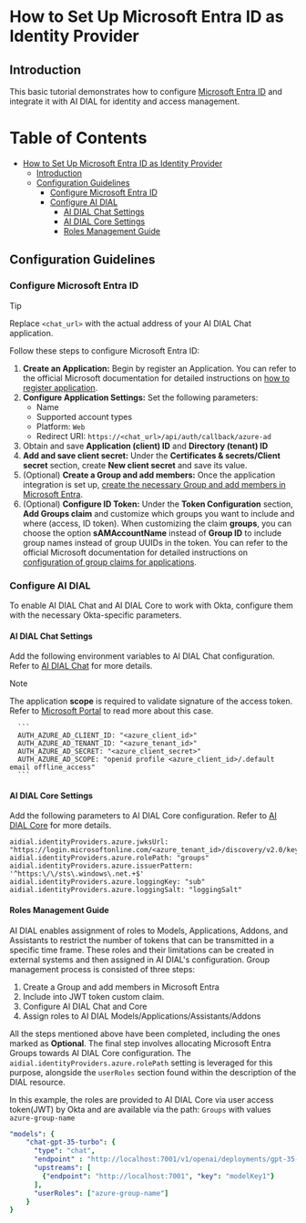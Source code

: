
<!-- omit from toc -->

# How to Set Up Microsoft Entra ID as Identity Provider

## Introduction

This basic tutorial demonstrates how to configure [Microsoft Entra ID](https://learn.microsoft.com/en-us/entra/fundamentals/whatis) and integrate it with AI DIAL for identity and access management.

<div class="docusaurus-ignore">

<!-- omit from toc -->
# Table of Contents

- [How to Set Up Microsoft Entra ID as Identity Provider](#how-to-set-up-microsoft-entra-id-as-identity-provider)
  - [Introduction](#introduction)
  - [Configuration Guidelines](#configuration-guidelines)
    - [Configure Microsoft Entra ID](#configure-microsoft-entra-id)
    - [Configure AI DIAL](#configure-ai-dial)
      - [AI DIAL Chat Settings](#ai-dial-chat-settings)
      - [AI DIAL Core Settings](#ai-dial-core-settings)
      - [Roles Management Guide](#roles-management-guide)
  
</div>

## Configuration Guidelines

### Configure Microsoft Entra ID

> [!TIP]
> Replace `<chat_url>` with the actual address of your AI DIAL Chat application.

Follow these steps to configure Microsoft Entra ID:

1. **Create an Application:** Begin by register an Application. You can refer to the official Microsoft documentation for detailed instructions on [how to register application](https://learn.microsoft.com/en-us/azure/healthcare-apis/register-application).
1. **Configure Application Settings:** Set the following parameters:
    - Name
    - Supported account types
    - Platform: `Web`
    - Redirect URI: `https://<chat_url>/api/auth/callback/azure-ad`
1. Obtain and save **Application (client) ID** and **Directory (tenant) ID**
1. **Add and save client secret:** Under the **Certificates & secrets/Client secret** section, create **New client secret** and save its value.
1. (Optional) **Create a Group and add members:** Once the application integration is set up, [create the necessary Group and add members in Microsoft Entra](https://learn.microsoft.com/en-us/entra/fundamentals/groups-view-azure-portal).
1. (Optional) **Configure ID Token:** Under the **Token Configuration** section, **Add Groups claim** and customize which groups you want to include and where (access, ID token). When customizing the claim **groups**, you can choose the option **sAMAccountName** instead of **Group ID** to include group names instead of group UUIDs in the token. You can refer to the official Microsoft documentation for detailed instructions on [configuration of group claims for applications](https://learn.microsoft.com/en-us/entra/identity/hybrid/connect/how-to-connect-fed-group-claims#important-caveats-for-this-functionality).

### Configure AI DIAL

To enable AI DIAL Chat and AI DIAL Core to work with Okta, configure them with the necessary Okta-specific parameters.

#### AI DIAL Chat Settings

Add the following environment variables to AI DIAL Chat configuration. Refer to [AI DIAL Chat](https://github.com/epam/ai-dial-chat/blob/development/apps/chat/README.md#environment-variables) for more details.

> [!NOTE]
>  The application **scope** is required to validate signature of the access token.
> Refer to [Microsoft Portal](https://learn.microsoft.com/en-us/answers/questions/318741/graphapi-cannot-validate-access-token-signature) to read more about this case.
   
      ```
      AUTH_AZURE_AD_CLIENT_ID: "<azure_client_id>"
      AUTH_AZURE_AD_TENANT_ID: "<azure_tenant_id>"
      AUTH_AZURE_AD_SECRET: "<azure_client_secret>"
      AUTH_AZURE_AD_SCOPE: "openid profile <azure_client_id>/.default email offline_access"
      ```

#### AI DIAL Core Settings

Add the following parameters to AI DIAL Core configuration. Refer to [AI DIAL Core](https://github.com/epam/ai-dial-core?tab=readme-ov-file#configuration) for more details.
   
  ```
  aidial.identityProviders.azure.jwksUrl: "https://login.microsoftonline.com/<azure_tenant_id>/discovery/v2.0/keys"
  aidial.identityProviders.azure.rolePath: "groups"
  aidial.identityProviders.azure.issuerPattern: '^https:\/\/sts\.windows\.net.+$'
  aidial.identityProviders.azure.loggingKey: "sub"
  aidial.identityProviders.azure.loggingSalt: "loggingSalt"
  ```

#### Roles Management Guide

AI DIAL enables assignment of roles to Models, Applications, Addons, and Assistants to restrict the number of tokens that can be transmitted in a specific time frame. These roles and their limitations can be created in external systems and then assigned in AI DIAL's configuration.
Group management process is consisted of three steps:

1. Create a Group and add members in Microsoft Entra
1. Include into JWT token custom claim.
1. Configure AI DIAL Chat and Core
1. Assign roles to AI DIAL Models/Applications/Assistants/Addons

All the steps mentioned above have been completed, including the ones marked as **Optional**. The final step involves allocating Microsoft Entra Groups towards AI DIAL Core configuration. The `aidial.identityProviders.azure.rolePath` setting is leveraged for this purpose, alongside the `userRoles` section found within the description of the DIAL resource.

In this example, the roles are provided to AI DIAL Core via user access token(JWT) by Okta and are available via the path: `Groups` with values `azure-group-name`

  ```yaml
  "models": {
      "chat-gpt-35-turbo": {
        "type": "chat",
        "endpoint" : "http://localhost:7001/v1/openai/deployments/gpt-35-turbo/chat/completions",
        "upstreams": [
          {"endpoint": "http://localhost:7001", "key": "modelKey1"}
        ],
        "userRoles": ["azure-group-name"]
      }
  }
  ```
